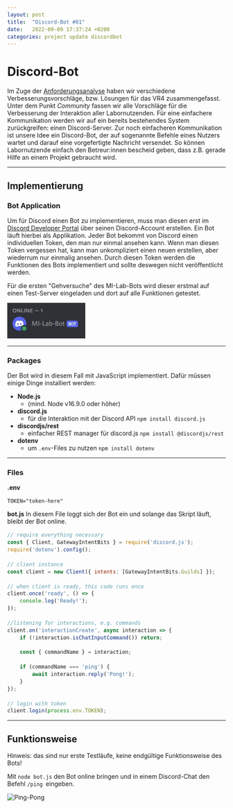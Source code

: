 ```yaml
---
layout: post
title:  "Discord-Bot #01"
date:   2022-09-09 17:37:24 +0200
categories: project update discordbot
---
```

# Discord-Bot

Im Zuge der [Anforderungsanalyse](/_posts/2022-08-14-Anforderungsanalyse.md) haben wir verschiedene Verbesserungsvorschläge, bzw. Lösungen für das VR4 zusammengefasst. Unter dem Punkt *Community* fassen wir alle Vorschläge für die Verbesserung der Interaktion aller Labornutzenden. Für eine einfachere Kommunikation werden wir auf ein bereits bestehendes System zurückgreifen: einen Discord-Server. 
Zur noch einfacheren Kommunikation ist unsere Idee ein Discord-Bot, der auf sogenannte Befehle eines Nutzers wartet und darauf eine vorgefertigte Nachricht versendet. So können Labornutzende einfach den Betreur:innen bescheid geben, dass z.B. gerade Hilfe an einem Projekt gebraucht wird. 

___

## Implementierung

### Bot Application

Um für Discord einen Bot zu implementieren, muss man diesen erst im [Discord Developer Portal](https://discord.com/developers/applications) über seinen Discord-Account erstellen. Ein Bot läuft hierbei als Applikation. 
Jeder Bot bekommt von Discord einen individuellen Token, den man nur einmal ansehen kann. Wenn man diesen Token vergessen hat, kann man unkompliziert einen neuen erstellen, aber wiederrum nur einmalig ansehen. Durch diesen Token werden die Funktionen des Bots implementiert und sollte deswegen nicht veröffentlicht werden. 

Für die ersten "Gehversuche" des MI-Lab-Bots wird dieser erstmal auf einen Test-Server eingeladen und dort auf alle Funktionen getestet. 

![Bot](/assets/2022-09-09-bot.jpg)

___

### Packages

Der Bot wird in diesem Fall mit JavaScript implementiert. Dafür müssen einige Dinge installiert werden:

- **Node.js** 
    - (mind. Node v16.9.0 oder höher)
- **discord.js**
    - für die Interaktion mit der Discord API 
    `npm install discord.js`
- **discordjs/rest** 
    - einfacher REST manager für discord.js
    `npm install @discordjs/rest`
- **dotenv**
    - um `.env`-Files zu nutzen
    `npm install dotenv`

____

### Files

**.env**
```
TOKEN="token-here"
```

**bot.js**
In diesem File loggt sich der Bot ein und solange das Skript läuft, bleibt der Bot online.

``` javascript
// require everything necessary
const { Client, GatewayIntentBits } = require('discord.js');
require('dotenv').config(); 

// client instance
const client = new Client({ intents: [GatewayIntentBits.Guilds] });

// when client is ready, this code runs once
client.once('ready', () => {
	console.log('Ready!');
});

//listening for interactions, e.g. commands
client.on('interactionCreate', async interaction => {
	if (!interaction.isChatInputCommand()) return;

	const { commandName } = interaction;

	if (commandName === 'ping') {
		await interaction.reply('Pong!');
	}
});

// login with token
client.login(process.env.TOKEN);
```

____

## Funktionsweise

Hinweis: das sind nur erste Testläufe, keine endgültige Funktionsweise des Bots!

Mit `node bot.js` den Bot online bringen und in einem Discord-Chat den Befehl `/ping `eingeben.

![Ping-Pong](/assets/2022-09-09-bot_ping.gif)